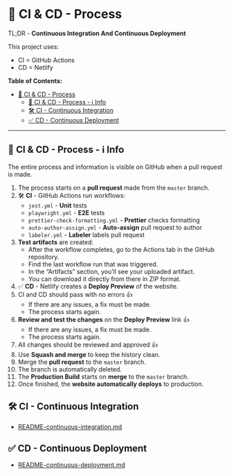 # 🚀 CI & CD - Process

TL;DR - **Continuous Integration And Continuous Deployment**

This project uses:

- CI = GitHub Actions
- CD = Netlify

**Table of Contents:**

- [🚀 CI \& CD - Process](#-ci--cd---process)
  - [🚀 CI \& CD - Process - ℹ️ Info](#-ci--cd---process---ℹ️-info)
  - [🛠️ CI - Continuous Integration](#️-ci---continuous-integration)
  - [✅ CD - Continuous Deployment](#-cd---continuous-deployment)

---

## 🚀 CI & CD - Process - ℹ️ Info

The entire process and information is visible on GitHub when a pull request is made.

1. The process starts on a **pull request** made from the `master` branch.
2. 🛠️ **CI** - GitHub Actions run workflows:
   - `jest.yml` - **Unit** tests
   - `playwright.yml` - **E2E** tests
   - `prettier-check-formatting.yml` - **Prettier** checks formatting
   - `auto-author-assign.yml` - **Auto-assign** pull request to author
   - `labeler.yml` - **Labeler** labels pull request
3. **Test artifacts** are created:
   - After the workflow completes, go to the Actions tab in the GitHub repository.
   - Find the last workflow run that was triggered.
   - In the “Artifacts” section, you’ll see your uploaded artifact.
   - You can download it directly from there in ZIP format.
4. ✅ **CD** - Netlify creates a **Deploy Preview** of the website.
5. CI and CD should pass with no errors 👍
   - If there are any issues, a fix must be made.
   - The process starts again.
6. **Review and test the changes** on the **Deploy Preview** link 👍
   - If there are any issues, a fix must be made.
   - The process starts again.
7. All changes should be reviewed and approved 👍
8. Use **Squash and merge** to keep the history clean.
9. Merge the **pull request** to the `master` branch.
10. The branch is automatically deleted.
11. The **Production Build** starts on **merge** to the `master` branch.
12. Once finished, the **website automatically deploys** to production.

## 🛠️ CI - Continuous Integration

- [README-continuous-integration.md](README-continuous-integration.md)

## ✅ CD - Continuous Deployment

- [README-continuous-deployment.md](README-continuous-deployment.md)
